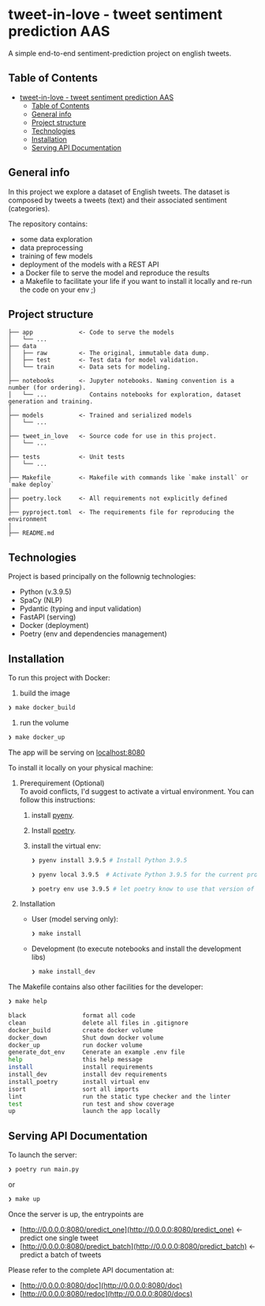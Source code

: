 # tweet-in-love - tweet sentiment prediction AAS

A simple end-to-end sentiment-prediction project on english tweets.

## Table of Contents

- [tweet-in-love - tweet sentiment prediction AAS](#tweet-in-love---tweet-sentiment-prediction-aas)
  - [Table of Contents](#table-of-contents)
  - [General info](#general-info)
  - [Project structure](#project-structure)
  - [Technologies](#technologies)
  - [Installation](#installation)
  - [Serving API Documentation](#serving-api-documentation)

## General info

In this project we explore a dataset of English tweets.
The dataset is composed by tweets a tweets (text) and their associated sentiment (categories).

The repository contains:

- some data exploration
- data preprocessing
- training of few models
- deployment of the models with a REST API
- a Docker file to serve the model and reproduce the results
- a Makefile to facilitate your life if you want to install it locally and re-run the code on your env ;)

## Project structure

```text
├── app             <- Code to serve the models
│   └── ...
├── data
│   ├── raw         <- The original, immutable data dump.
│   ├── test        <- Test data for model validation.
│   └── train       <- Data sets for modeling.
│
├── notebooks       <- Jupyter notebooks. Naming convention is a number (for ordering).
│   └── ...            Contains notebooks for exploration, dataset generation and training.
│
├── models          <- Trained and serialized models
│   └── ...
│
├── tweet_in_love   <- Source code for use in this project.
│   └── ...
│
├── tests           <- Unit tests
│   └── ...
│
├── Makefile        <- Makefile with commands like `make install` or `make deploy`
│
├── poetry.lock     <- All requirements not explicitly defined
│
├── pyproject.toml  <- The requirements file for reproducing the environment
│
├── README.md
```

## Technologies

Project is based principally on the follownig technologies:

- Python (v.3.9.5)
- SpaCy (NLP)
- Pydantic (typing and input validation)
- FastAPI (serving)
- Docker (deployment)
- Poetry (env and dependencies management)

## Installation

To run this project with Docker:

1. build the image

```sh
❯ make docker_build
```

1. run the volume

```sh
❯ make docker_up
```

The app will be serving on [localhost:8080](http://127.0.0.1:8080/)

To install it locally on your physical machine:

1. Prerequirement (Optional)\
   To avoid conflicts, I'd suggest to activate a virtual environment.
   You can follow this instructions:
   1. install [pyenv](https://github.com/pyenv/pyenv).
   2. Install [poetry](https://python-poetry.org/).
   3. install the virtual env:

       ```sh
       ❯ pyenv install 3.9.5 # Install Python 3.9.5

       ❯ pyenv local 3.9.5  # Activate Python 3.9.5 for the current project

       ❯ poetry env use 3.9.5 # let poetry know to use that version of python
       ```

2. Installation
   - User (model serving only):

        ```sh
        ❯ make install
        ```

   - Development (to execute notebooks and install the development libs)

        ```sh
        ❯ make install_dev
        ```

The Makefile contains also other facilities for the developer:

```sh
❯ make help

black                format all code
clean                delete all files in .gitignore
docker_build         create docker volume
docker_down          Shut down docker volume
docker_up            run docker volume
generate_dot_env     Cenerate an example .env file
help                 this help message
install              install requirements
install_dev          install dev requirements
install_poetry       install virtual env
isort                sort all imports
lint                 run the static type checker and the linter
test                 run test and show coverage
up                   launch the app locally
```

## Serving API Documentation

To launch the server:

```sh
❯ poetry run main.py
```

or

```sh
❯ make up
```

Once the server is up, the entrypoints are

- [http://0.0.0.0:8080/predict_one](http://0.0.0.0:8080/predict_one) <- predict one single tweet
- [http://0.0.0.0:8080/predict_batch](http://0.0.0.0:8080/predict_batch) <- predict a batch of tweets

Please refer to the complete API documentation at:

- [http://0.0.0.0:8080/doc](http://0.0.0.0:8080/doc)
- [http://0.0.0.0:8080/redoc](http://0.0.0.0:8080/docs)
